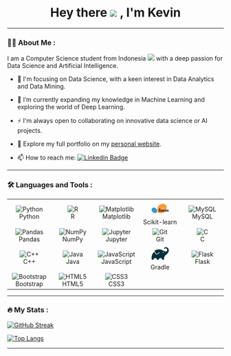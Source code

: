 <h1 align="center">
  Hey there
  <img src="https://media.giphy.com/media/hvRJCLFzcasrR4ia7z/giphy.gif" width="30px"/>
  , I'm Kevin
</h1>

---

### :man_technologist: About Me :
I am a Computer Science student from Indonesia <img src="https://media.giphy.com/media/WUlplcMpOCEmTGBtBW/giphy.gif" width="30"> with a deep passion for Data Science and Artificial Intelligence.
- :telescope: I'm focusing on Data Science, with a keen interest in Data Analytics and Data Mining.

- :seedling: I’m currently expanding my knowledge in Machine Learning and exploring the world of Deep Learning.

- :zap: I'm always open to collaborating on innovative data science or AI projects.

- :briefcase: Explore my full portfolio on my [personal website](https://www.kevin-jo.com).

- :mailbox: How to reach me: [![Linkedin Badge](https://img.shields.io/badge/-LinkedIn-blue?style=flat&logo=Linkedin&logoColor=white)](https://www.linkedin.com/in/kevin-joseph-handoyo/)

---

### :hammer_and_wrench: Languages and Tools :
<table>
  <tr>
    <td align="center" width="96">
      <img src="https://cdn.jsdelivr.net/gh/devicons/devicon/icons/python/python-original.svg" width="40" height="40" alt="Python"/><br>Python
    </td>
    <td align="center" width="96">
      <img src="https://cdn.jsdelivr.net/gh/devicons/devicon/icons/r/r-original.svg" width="40" height="40" alt="R"/><br>R
    </td>
    <td align="center" width="96">
      <img src="https://cdn.jsdelivr.net/gh/devicons/devicon/icons/matplotlib/matplotlib-original.svg" width="40" height="40" alt="Matplotlib"/><br>Matplotlib
    </td>
    <td align="center" width="96">
      <img src="https://github.com/devicons/devicon/blob/v2.16.0/icons/scikitlearn/scikitlearn-original.svg" width="40" height="40" alt="Scikit-learn"/><br>Scikit-learn
    </td>
    <td align="center" width="96">
      <img src="https://cdn.jsdelivr.net/gh/devicons/devicon/icons/mysql/mysql-original.svg" width="40" height="40" alt="MySQL"/><br>MySQL
    </td>
  </tr>
  <tr>
    <td align="center" width="96">
      <img src="https://cdn.jsdelivr.net/gh/devicons/devicon/icons/pandas/pandas-original.svg" width="40" height="40" alt="Pandas"/><br>Pandas
    </td>
    <td align="center" width="96">
      <img src="https://cdn.jsdelivr.net/gh/devicons/devicon/icons/numpy/numpy-original.svg" width="40" height="40" alt="NumPy"/><br>NumPy
    </td>
    <td align="center" width="96">
      <img src="https://cdn.jsdelivr.net/gh/devicons/devicon/icons/jupyter/jupyter-original.svg" width="40" height="40" alt="Jupyter"/><br>Jupyter
    </td>
    <td align="center" width="96">
      <img src="https://cdn.jsdelivr.net/gh/devicons/devicon/icons/git/git-original.svg" width="40" height="40" alt="Git"/><br>Git
    </td>
    <td align="center" width="96">
      <img src="https://cdn.jsdelivr.net/gh/devicons/devicon/icons/c/c-original.svg" width="40" height="40" alt="C"/><br>C
    </td>
  </tr>
  <tr>
    <td align="center" width="96">
      <img src="https://cdn.jsdelivr.net/gh/devicons/devicon/icons/cplusplus/cplusplus-original.svg" width="40" height="40" alt="C++"/><br>C++
    </td>
    <td align="center" width="96">
      <img src="https://cdn.jsdelivr.net/gh/devicons/devicon/icons/java/java-original.svg" width="40" height="40" alt="Java"/><br>Java
    </td>
    <td align="center" width="96">
      <img src="https://cdn.jsdelivr.net/gh/devicons/devicon/icons/javascript/javascript-original.svg" width="40" height="40" alt="JavaScript"/><br>JavaScript
    </td>
    <td align="center" width="96">
      <img src="https://github.com/devicons/devicon/blob/v2.16.0/icons/gradle/gradle-original.svg" width="40" height="40" alt="Gradle"/><br>Gradle
    </td>
    <td align="center" width="96">
      <img src="https://cdn.jsdelivr.net/gh/devicons/devicon/icons/flask/flask-original.svg" width="40" height="40" alt="Flask"/><br>Flask
    </td>
  </tr>
  <tr>
    <td align="center" width="96">
      <img src="https://cdn.jsdelivr.net/gh/devicons/devicon/icons/bootstrap/bootstrap-original.svg" width="40" height="40" alt="Bootstrap"/><br>Bootstrap
    </td>
    <td align="center" width="96">
      <img src="https://cdn.jsdelivr.net/gh/devicons/devicon/icons/html5/html5-original.svg" width="40" height="40" alt="HTML5"/><br>HTML5
    </td>
    <td align="center" width="96">
      <img src="https://cdn.jsdelivr.net/gh/devicons/devicon/icons/css3/css3-original.svg" width="40" height="40" alt="CSS3"/><br>CSS3
    </td>
  </tr>
</table>

---

### :fire: My Stats :
[![GitHub Streak](http://github-readme-streak-stats.herokuapp.com?user=CicakBelanda&theme=dark&background=000000)](https://git.io/streak-stats)

[![Top Langs](https://github-readme-stats.vercel.app/api/top-langs/?username=CicakBelanda&layout=compact&theme=vision-friendly-dark)](https://github.com/anuraghazra/github-readme-stats)

---
